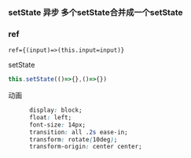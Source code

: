 ### setState 异步 多个setState合并成一个setState

### ref

```
ref={(input)=>(this.input=input)}
```

setState

```js
this.setState(()=>{},()=>{})
```



动画 

```css
      display: block;
      float: left;
      font-size: 14px;
      transition: all .2s ease-in;
      transform: rotate(10deg);
      transform-origin: center center;
```

















